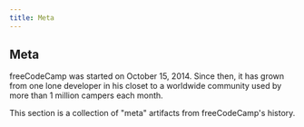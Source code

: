 ```yaml
---
title: Meta
---
```

## Meta

freeCodeCamp was started on October 15, 2014. Since then, it has grown from one lone developer in his closet to a worldwide community used by more than 1 million campers each month.

This section is a collection of "meta" artifacts from freeCodeCamp's history.